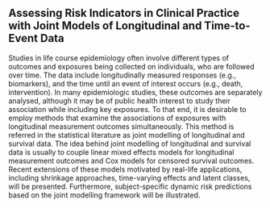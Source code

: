 ## Assessing Risk Indicators in Clinical Practice with Joint Models of Longitudinal and Time-to-Event Data

Studies in life course epidemiology often involve different types of outcomes and exposures being collected on individuals, who are followed over time. The data include longitudinally measured responses (e.g., biomarkers), and the time until an event of interest occurs (e.g., death, intervention). In many epidemiologic studies, these outcomes are separately analysed, although it may be of public health interest to study their association while including key exposures. To that end, it is desirable to employ methods that examine the associations of exposures with longitudinal measurement outcomes simultaneously. This method is referred in the statistical literature as joint modelling of longitudinal and survival data. The idea behind joint modelling of longitudinal and survival data is usually to couple linear mixed effects models for longitudinal measurement outcomes and Cox models for censored survival outcomes. Recent extensions of these models motivated by real-life applications, including shrinkage approaches, time-varying effects and latent classes, will be presented.  Furthermore, subject-specific dynamic risk predictions based on the joint modelling framework will be illustrated.

